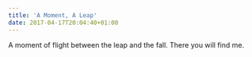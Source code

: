 ```yaml
---
title: 'A Moment, A Leap'
date: 2017-04-17T20:04:40+01:00
---
```

A moment of flight
between the leap and the fall.
There you will find me.

